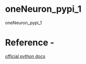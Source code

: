 # oneNeuron_pypi_1
oneNeuron_pypi_1



# Reference -
[official python docs](https://packaging.python.org/tutorials/packaging-projects/)